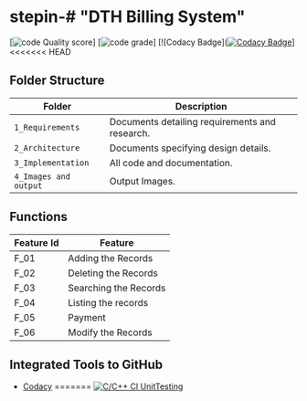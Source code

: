 # stepin-# "DTH Billing System"

[![code Quality score](https://www.code-inspector.com/project/28281/score/svg)]
[![code grade](https://www.code-inspector.com/project/28281/status/svg)]
[![Codacy Badge]([![Codacy Badge](https://app.codacy.com/project/badge/Grade/9e99131ccd144a4ebcd3d449c88b9555)](https://www.codacy.com/gh/SOOGURESH/Stepin-DTH-Billing-System/dashboard?utm_source=github.com&amp;utm_medium=referral&amp;utm_content=SOOGURESH/Stepin-DTH-Billing-System&amp;utm_campaign=Badge_Grade)]
<<<<<<< HEAD

## Folder Structure
Folder               | Description
-------------------  | -----------------------------------------
`1_Requirements`     | Documents detailing requirements and research.
`2_Architecture`     | Documents specifying design details.
`3_Implementation`   | All code and documentation.
`4_Images and output`| Output Images.

## Functions 

| Feature Id | Feature |
| -----------|---------|
|F_01| Adding the Records  |
|F_02| Deleting the Records  |
|F_03| Searching the Records |
|F_04| Listing the records |
|F_05| Payment |
|F_06| Modify the Records|


## Integrated Tools to GitHub
*  [Codacy](https://www.codacy.com/)
=======
[![C/C++ CI UnitTesting](https://github.com/SOOGURESH/Stepin-DTH-Billing-System/actions/workflows/c-cpp_unit.yml/badge.svg)](https://github.com/SOOGURESH/Stepin-DTH-Billing-System/actions/workflows/c-cpp_unit.yml)
